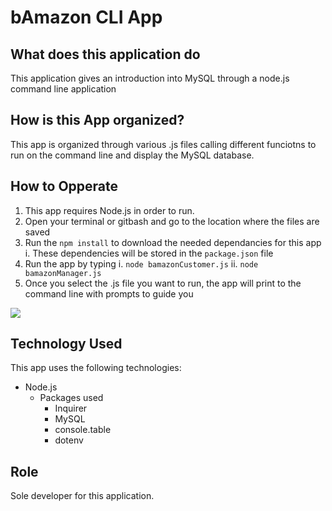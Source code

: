 # bAmazon CLI App
## What does this application do
This application gives an introduction into MySQL through a node.js command line application

## How is this App organized?
This app is organized through various .js files calling different funciotns to run on the command line and display the MySQL database.

## How to Opperate
1. This app requires Node.js in order to run.
2. Open your terminal or gitbash and go to the location where the files are saved
3. Run the `npm install` to download the needed dependancies for this app
    i. These dependencies will be stored in the `package.json` file
4. Run the app by typing
    i. `node bamazonCustomer.js`
    ii. `node bamazonManager.js`
5. Once you select the .js file you want to run, the app will print to the command line with prompts to guide you

![](https://youtu.be/ACncSQxfDbw)

## Technology Used
This app uses the following technologies:
* Node.js
    * Packages used
        * Inquirer
        * MySQL
        * console.table
        * dotenv

## Role
Sole developer for this application.
